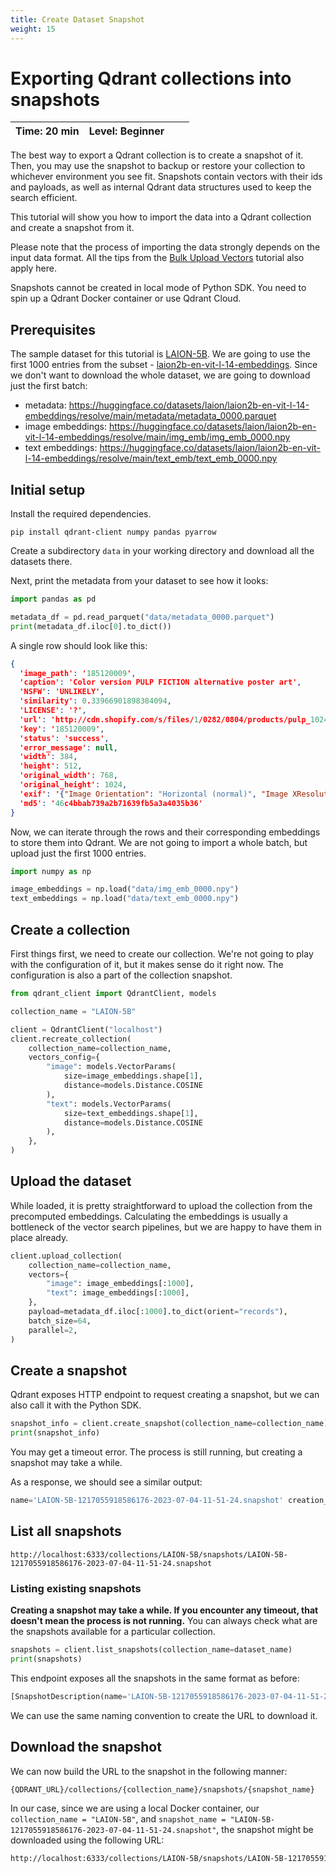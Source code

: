 ```yaml
---
title: Create Dataset Snapshot
weight: 15
---
```


# Exporting Qdrant collections into snapshots

| Time: 20 min | Level: Beginner |  |    |
|--------------| ----------- | ----------- |----------- |

The best way to export a Qdrant collection is to create a snapshot of it. Then, you may use the snapshot to backup or restore your collection to whichever environment you see fit. 
Snapshots contain vectors with their ids and payloads, as well as internal Qdrant data structures used to keep the search efficient.

This tutorial will show you how to import the data into a Qdrant collection and create a snapshot from it. 

Please note that the process of importing the data strongly depends on the input data format. All the tips from the [Bulk Upload Vectors](/documentation/tutorials/bulk-upload/) tutorial also apply here.

<aside role="status">Snapshots cannot be created in local mode of Python SDK. You need to spin up a Qdrant Docker container or use Qdrant Cloud.</aside>

## Prerequisites

The sample dataset for this tutorial is [LAION-5B](https://laion.ai/blog/laion-5b/). We are going to use the first 1000 entries from the subset - [laion2b-en-vit-l-14-embeddings](https://huggingface.co/datasets/laion/laion2b-en-vit-l-14-embeddings). Since we don't want to download the whole dataset, we are going to download just the first batch:

- metadata: https://huggingface.co/datasets/laion/laion2b-en-vit-l-14-embeddings/resolve/main/metadata/metadata_0000.parquet
- image embeddings: https://huggingface.co/datasets/laion/laion2b-en-vit-l-14-embeddings/resolve/main/img_emb/img_emb_0000.npy
- text embeddings: https://huggingface.co/datasets/laion/laion2b-en-vit-l-14-embeddings/resolve/main/text_emb/text_emb_0000.npy


## Initial setup

Install the required dependencies.

```shell
pip install qdrant-client numpy pandas pyarrow
```

Create a subdirectory `data` in your working directory and download all the datasets there.

Next, print the metadata from your dataset to see how it looks:

```python
import pandas as pd

metadata_df = pd.read_parquet("data/metadata_0000.parquet")
print(metadata_df.iloc[0].to_dict())
```

A single row should look like this:

```json
{
  'image_path': '185120009', 
  'caption': 'Color version PULP FICTION alternative poster art', 
  'NSFW': 'UNLIKELY', 
  'similarity': 0.33966901898384094, 
  'LICENSE': '?', 
  'url': 'http://cdn.shopify.com/s/files/1/0282/0804/products/pulp_1024x1024.jpg?v=1474264437', 
  'key': '185120009', 
  'status': 'success', 
  'error_message': null, 
  'width': 384,
  'height': 512, 
  'original_width': 768, 
  'original_height': 1024, 
  'exif': '{"Image Orientation": "Horizontal (normal)", "Image XResolution": "100", "Image YResolution": "100", "Image ResolutionUnit": "Pixels/Inch", "Image YCbCrPositioning": "Centered", "Image ExifOffset": "102", "EXIF ExifVersion": "0210", "EXIF ComponentsConfiguration": "YCbCr", "EXIF FlashPixVersion": "0100", "EXIF ColorSpace": "Uncalibrated", "EXIF ExifImageWidth": "768", "EXIF ExifImageLength": "1024"}', 
  'md5': '46c4bbab739a2b71639fb5a3a4035b36'
}
```

Now, we can iterate through the rows and their corresponding embeddings to store them into Qdrant. We are not going to import a whole batch,
but upload just the first 1000 entries.

```python
import numpy as np

image_embeddings = np.load("data/img_emb_0000.npy")
text_embeddings = np.load("data/text_emb_0000.npy")
```

## Create a collection

First things first, we need to create our collection. We're not going to play with the configuration of it, but it makes sense do it right now. 
The configuration is also a part of the collection snapshot.

```python
from qdrant_client import QdrantClient, models

collection_name = "LAION-5B"

client = QdrantClient("localhost")
client.recreate_collection(
    collection_name=collection_name,
    vectors_config={
        "image": models.VectorParams(
            size=image_embeddings.shape[1], 
            distance=models.Distance.COSINE
        ),
        "text": models.VectorParams(
            size=text_embeddings.shape[1], 
            distance=models.Distance.COSINE
        ),
    },
)
```

## Upload the dataset

While loaded, it is pretty straightforward to upload the collection from the precomputed embeddings. Calculating the embeddings is usually
a bottleneck of the vector search pipelines, but we are happy to have them in place already.

```python
client.upload_collection(
    collection_name=collection_name,
    vectors={
        "image": image_embeddings[:1000],
        "text": image_embeddings[:1000],
    },
    payload=metadata_df.iloc[:1000].to_dict(orient="records"),
    batch_size=64,
    parallel=2,
)
```

## Create a snapshot

Qdrant exposes HTTP endpoint to request creating a snapshot, but we can also call it with the Python SDK.

```python
snapshot_info = client.create_snapshot(collection_name=collection_name)
print(snapshot_info)
```

<aside role="status">You may get a timeout error. The process is still running, but creating a snapshot may take a while.</aside>

As a response, we should see a similar output:

```python
name='LAION-5B-1217055918586176-2023-07-04-11-51-24.snapshot' creation_time='2023-07-04T11:51:25' size=74202112

```

## List all snapshots

```
http://localhost:6333/collections/LAION-5B/snapshots/LAION-5B-1217055918586176-2023-07-04-11-51-24.snapshot
```

### Listing existing snapshots

**Creating a snapshot may take a while. If you encounter any timeout, that doesn't mean the process is not running.** You can always
check what are the snapshots available for a particular collection.

```python
snapshots = client.list_snapshots(collection_name=dataset_name)
print(snapshots)
```

This endpoint exposes all the snapshots in the same format as before:

```python
[SnapshotDescription(name='LAION-5B-1217055918586176-2023-07-04-11-51-24.snapshot', creation_time='2023-07-04T11:51:25', size=74202112)]
```

We can use the same naming convention to create the URL to download it.

## Download the snapshot

We can now build the URL to the snapshot in the following manner:

```bash
{QDRANT_URL}/collections/{collection_name}/snapshots/{snapshot_name}
```

In our case, since we are using a local Docker container, our `collection_name = "LAION-5B"`, and `snapshot_name = "LAION-5B-1217055918586176-2023-07-04-11-51-24.snapshot"`,
the snapshot might be downloaded using the following URL:

```bash
http://localhost:6333/collections/LAION-5B/snapshots/LAION-5B-1217055918586176-2023-07-04-11-51-24.snapshot
```


